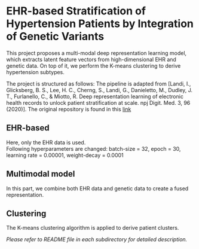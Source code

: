 # EHR-based Stratification of Hypertension Patients by Integration of Genetic Variants
This project proposes a multi-modal deep representation learning model, which extracts latent feature vectors from high-dimensional EHR and genetic data. On top of it, we perform the K-means clustering to derive hypertension subtypes.

The project is structured as follows:
The pipeline is adapted from [Landi, I., Glicksberg, B. S., Lee, H. C., Cherng, S., Landi, G., Danieletto, M., Dudley, J. T., Furlanello, C., & Miotto, R. Deep representation learning of electronic health records to unlock patient stratification at scale. npj Digit. Med. 3, 96 (2020)]. The original repository is found in this [link](https://github.com/landiisotta/convae_architecture)


## EHR-based 
Here, only the EHR data is used. <br/>
Following hyperparameters are changed: batch-size = 32, epoch = 30, learning rate = 0.00001, weight-decay = 0.0001


## Multimodal model
In this part, we combine both EHR data and genetic data to create a fused representation.


## Clustering
The K-means clustering algorithm is applied to derive patient clusters.

_*Please refer to README file in each subdirectory for detailed description.*_
